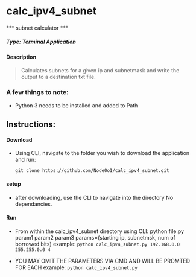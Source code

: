 # calc_ipv4_subnet
*** subnet calculator ***
##### *Type: Terminal Application*

#### Description
> Calculates subnets for a given ip and subnetmask and write the output to a destination txt file.

### A few things to note:
- Python 3 needs to be installed and added to Path

## **Instructions:**
#### **Download**
- Using CLI, navigate to the folder you wish to download the application and run:
  ```console
  git clone https://github.com/Node0o1/calc_ipv4_subnet.git
  ```

#### **setup**
- after downloading, use the CLI to navigate into the directory
  No dependancies.

#### **Run**
  - From within the calc_ipv4_subnet directory using CLI:
    python file.py param1 param2 param3
    params=(starting ip, subnetmsk, num of borrowed bits)
    example: 
      ``` python calc_ipv4_subnet.py 192.168.0.0 255.255.0.0 4 ```

  - YOU MAY OMIT THE PARAMETERS VIA CMD AND WILL BE PROMTED FOR EACH
    example:
      ``` python calc_ipv4_subnet.py ```
